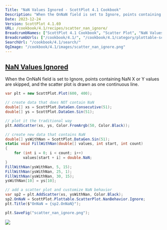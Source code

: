 ```yaml
---
Title: "NaN Values Ignored - ScottPlot 4.1 Cookbook"
Description: "When the OnNaN field is set to Ignore, points containing NaN X or Y values are skipped, and the scatter plot is drawn as one continuous line."
Date: 2023-12-24
Version: ScottPlot 4.1.69
URL: /cookbook/4.1/recipes/scatter_nan_ignore/
BreadcrumbNames: ["ScottPlot 4.1 Cookbook", "Scatter Plot", "NaN Values Ignored"]
BreadcrumbUrls: ["/cookbook/4.1/", "/cookbook/4.1/category/plottable-scatter-plot", "/cookbook/4.1/recipes/scatter_nan_ignore/"]
SearchUrl: "/cookbook/4.1/search/"
OgImage: "/cookbook/4.1/images/scatter_nan_ignore.png"
---
```


<h2><a id='nan-values-ignored' href='/cookbook/4.1/recipes/scatter_nan_ignore/'>NaN Values Ignored</a></h2>

When the OnNaN field is set to Ignore, points containing NaN X or Y values are skipped, and the scatter plot is drawn as one continuous line.

```cs
var plt = new ScottPlot.Plot(600, 400);

// create data that does NOT contain NaN
double[] xs = ScottPlot.DataGen.Consecutive(51);
double[] ys = ScottPlot.DataGen.Sin(51);

// plot it the traditional way
plt.AddScatter(xs, ys, Color.FromArgb(50, Color.Black));

// create new data that contains NaN
double[] ysWithNan = ScottPlot.DataGen.Sin(51);
static void FillWithNan(double[] values, int start, int count)
{
    for (int i = 0; i < count; i++)
        values[start + i] = double.NaN;
}
FillWithNan(ysWithNan, 5, 15);
FillWithNan(ysWithNan, 25, 1);
FillWithNan(ysWithNan, 30, 15);
ysWithNan[10] = ys[10];

// add a scatter plot and customize NaN behavior
var sp2 = plt.AddScatter(xs, ysWithNan, Color.Black);
sp2.OnNaN = ScottPlot.Plottable.ScatterPlot.NanBehavior.Ignore;
plt.Title($"OnNaN = {sp2.OnNaN}");

plt.SaveFig("scatter_nan_ignore.png");
```

<img src='../../images/scatter_nan_ignore.png' class='d-block mx-auto my-5' />


